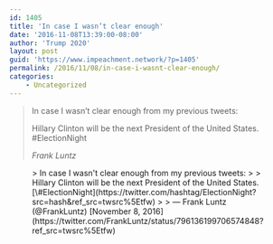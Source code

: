 ```yaml
---
id: 1405
title: 'In case I wasn’t clear enough'
date: '2016-11-08T13:39:00-08:00'
author: 'Trump 2020'
layout: post
guid: 'https://www.impeachment.network/?p=1405'
permalink: /2016/11/08/in-case-i-wasnt-clear-enough/
categories:
    - Uncategorized
---
```


> In case I wasn’t clear enough from my previous tweets:
> 
> Hillary Clinton will be the next President of the United States. #ElectionNight
> 
> <cite>Frank Luntz</cite>

<figure class="wp-block-embed is-type-rich is-provider-twitter wp-block-embed-twitter"><div class="wp-block-embed__wrapper">> In case I wasn't clear enough from my previous tweets:  
>   
> Hillary Clinton will be the next President of the United States. [\#ElectionNight](https://twitter.com/hashtag/ElectionNight?src=hash&ref_src=twsrc%5Etfw)
> 
> — Frank Luntz (@FrankLuntz) [November 8, 2016](https://twitter.com/FrankLuntz/status/796136199706574848?ref_src=twsrc%5Etfw)

<script async="" charset="utf-8" src="https://platform.twitter.com/widgets.js"></script></div></figure>
